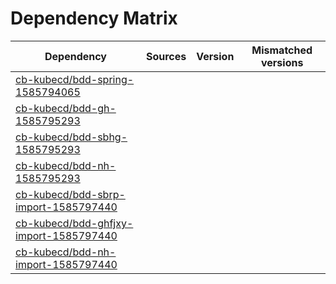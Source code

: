 # Dependency Matrix

Dependency | Sources | Version | Mismatched versions
---------- | ------- | ------- | -------------------
[cb-kubecd/bdd-spring-1585794065](https://github.com/cb-kubecd/bdd-spring-1585794065.git) |  | []() | 
[cb-kubecd/bdd-gh-1585795293](https://github.com/cb-kubecd/bdd-gh-1585795293.git) |  | []() | 
[cb-kubecd/bdd-sbhg-1585795293](https://github.com/cb-kubecd/bdd-sbhg-1585795293.git) |  | []() | 
[cb-kubecd/bdd-nh-1585795293](https://github.com/cb-kubecd/bdd-nh-1585795293.git) |  | []() | 
[cb-kubecd/bdd-sbrp-import-1585797440](https://github.com/cb-kubecd/bdd-sbrp-import-1585797440.git) |  | []() | 
[cb-kubecd/bdd-ghfjxy-import-1585797440](https://github.com/cb-kubecd/bdd-ghfjxy-import-1585797440.git) |  | []() | 
[cb-kubecd/bdd-nh-import-1585797440](https://github.com/cb-kubecd/bdd-nh-import-1585797440.git) |  | []() | 
